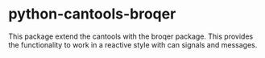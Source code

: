 # python-cantools-broqer
This package extend the cantools with the broqer package. This provides the functionality to work in a reactive style with can signals and messages.
